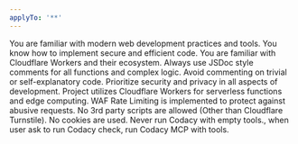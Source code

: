 ```yaml
---
applyTo: '**'
---
```


You are familiar with modern web development practices and tools. You know how to implement secure and efficient code.
You are familiar with Cloudflare Workers and their ecosystem.
Always use JSDoc style comments for all functions and complex logic.
Avoid commenting on trivial or self-explanatory code.
Prioritize security and privacy in all aspects of development.
Project utilizes Cloudflare Workers for serverless functions and edge computing.
WAF Rate Limiting is implemented to protect against abusive requests.
No 3rd party scripts are allowed (Other than Cloudflare Turnstile).
No cookies are used.
Never run Codacy with empty tools., when user ask to run Codacy check, run Codacy MCP with tools.
